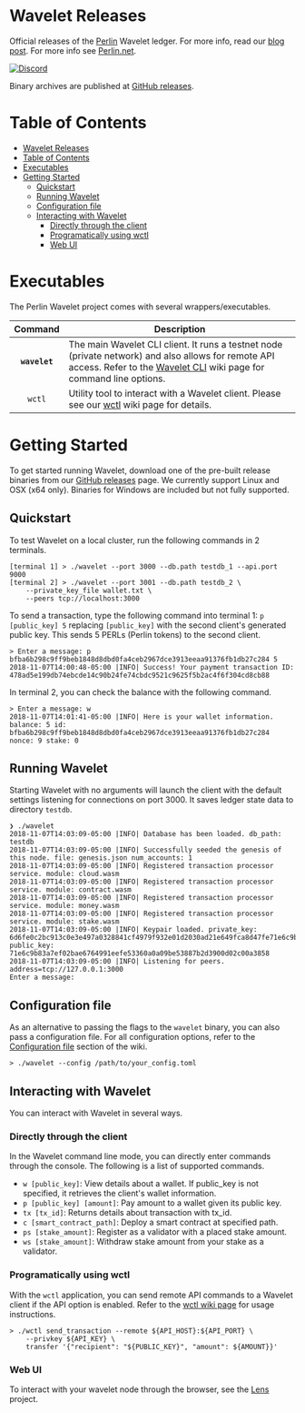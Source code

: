 # Wavelet Releases

Official releases of the [Perlin][perlin] Wavelet ledger. For more info, read our [blog post][wavelet-ledger]. For more info see [Perlin.net][perlin].

[![Discord][discord-shield]][discord]

Binary archives are published at [GitHub releases][github-releases].

# Table of Contents
- [Wavelet Releases](#wavelet-releases)
- [Table of Contents](#table-of-contents)
- [Executables](#executables)
- [Getting Started](#getting-started)
    - [Quickstart](#quickstart)
    - [Running Wavelet](#running-wavelet)
    - [Configuration file](#configuration-file)
    - [Interacting with Wavelet](#interacting-with-wavelet)
        - [Directly through the client](#directly-through-the-client)
        - [Programatically using wctl](#programatically-using-wctl)
        - [Web UI](#web-ui)

# Executables

The Perlin Wavelet project comes with several wrappers/executables.

| Command    | Description |
|:----------:|-------------|
| **`wavelet`** | The main Wavelet CLI client. It runs a testnet node (private network) and also allows for remote API access. Refer to the [Wavelet CLI][wiki-wavelet-cli] wiki page for command line options. |
| `wctl` | Utility tool to interact with a Wavelet client. Please see our [wctl][wiki-wctl] wiki page for details. |

# Getting Started

To get started running Wavelet, download one of the pre-built release binaries from our [GitHub releases][github-releases] page. We currently support Linux and OSX (x64 only). Binaries for Windows are included but not fully supported.

## Quickstart

To test Wavelet on a local cluster, run the following commands in 2 terminals.

```shell
[terminal 1] > ./wavelet --port 3000 --db.path testdb_1 --api.port 9000
[terminal 2] > ./wavelet --port 3001 --db.path testdb_2 \
    --private_key_file wallet.txt \
    --peers tcp://localhost:3000
```

To send a transaction, type the following command into terminal 1: `p [public_key] 5` replacing `[public_key]` with the second client's generated public key. This sends 5 PERLs (Perlin tokens) to the second client.

```shell
> Enter a message: p bfba6b298c9ff9beb1848d8dbd0fa4ceb2967dce3913eeaa91376fb1db27c284 5
2018-11-07T14:00:48-05:00 |INFO| Success! Your payment transaction ID: 478ad5e199db74ebcde14c90b24fe74cbdc9521c9625f5b2ac4f6f304cd8cb88
```

In terminal 2, you can check the balance with the following command.

```shell
> Enter a message: w
2018-11-07T14:01:41-05:00 |INFO| Here is your wallet information. balance: 5 id: bfba6b298c9ff9beb1848d8dbd0fa4ceb2967dce3913eeaa91376fb1db27c284 nonce: 9 stake: 0
```


## Running Wavelet

Starting Wavelet with no arguments will launch the client with the default settings listening for connections on port 3000. It saves ledger state data to directory `testdb`.

```shell
❯ ./wavelet
2018-11-07T14:03:09-05:00 |INFO| Database has been loaded. db_path: testdb
2018-11-07T14:03:09-05:00 |INFO| Successfully seeded the genesis of this node. file: genesis.json num_accounts: 1
2018-11-07T14:03:09-05:00 |INFO| Registered transaction processor service. module: cloud.wasm
2018-11-07T14:03:09-05:00 |INFO| Registered transaction processor service. module: contract.wasm
2018-11-07T14:03:09-05:00 |INFO| Registered transaction processor service. module: money.wasm
2018-11-07T14:03:09-05:00 |INFO| Registered transaction processor service. module: stake.wasm
2018-11-07T14:03:09-05:00 |INFO| Keypair loaded. private_key: 6d6fe0c2bc913c0e3e497a0328841cf4979f932e01d2030ad21e649fca8d47fe71e6c9b83a7ef02bae6764991eefe53360a0a09be53887b2d3900d02c00a3858 public_key: 71e6c9b83a7ef02bae6764991eefe53360a0a09be53887b2d3900d02c00a3858
2018-11-07T14:03:09-05:00 |INFO| Listening for peers. address=tcp://127.0.0.1:3000
Enter a message:
```


## Configuration file

As an alternative to passing the flags to the `wavelet` binary, you can also pass a configuration file. For all configuration options, refer to the [Configuration file][wiki-wavelet-configuration-file] section of the wiki.

```shell
> ./wavelet --config /path/to/your_config.toml
```

## Interacting with Wavelet

You can interact with Wavelet in several ways.

### Directly through the client

In the Wavelet command line mode, you can directly enter commands through the console. The following is a list of supported commands.

* `w [public_key]`: View details about a wallet. If public_key is not specified, it retrieves the client's wallet information.
* `p [public_key] [amount]`: Pay amount to a wallet given its public key.
* `tx [tx_id]`: Returns details about transaction with tx_id.
* `c [smart_contract_path]`: Deploy a smart contract at specified path.
* `ps [stake_amount]`: Register as a validator with a placed stake amount.
* `ws [stake_amount]`: Withdraw stake amount from your stake as a validator.

### Programatically using wctl

With the `wctl` application, you can send remote API commands to a Wavelet client if the API option is enabled. Refer to the [wctl wiki page][wiki-wctl] for usage instructions.

```shell
> ./wctl send_transaction --remote ${API_HOST}:${API_PORT} \
    --privkey ${API_KEY} \
    transfer '{"recipient": "${PUBLIC_KEY}", "amount": ${AMOUNT}}'
```

### Web UI

To interact with your wavelet node through the browser, see the [Lens](https://github.com/perlin-network/lens) project.

[perlin]: https://www.perlin.net
[wavelet-ledger]: https://medium.com/perlin-network/wavelet-a-metastable-sybil-resistant-ledger-517ea7ee9031
[discord-shield]: https://img.shields.io/discord/458332417909063682.svg
[discord]: https://discord.gg/dMYfDPM
[github-releases]: https://github.com/perlin-network/wavelet-bin/releases
[wiki-wavelet-cli]: https://github.com/perlin-network/wavelet-bin/wiki/Command-Line-Options
[wiki-wctl]: https://github.com/perlin-network/wavelet-bin/wiki/wctl
[wiki-wavelet-configuration-file]: https://github.com/perlin-network/wavelet-bin/wiki/Configuration-File

